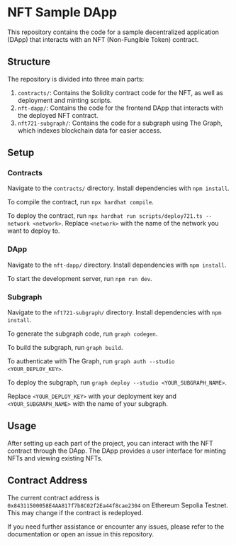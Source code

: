 # NFT Sample DApp

This repository contains the code for a sample decentralized application (DApp) that interacts with an NFT (Non-Fungible Token) contract.

## Structure

The repository is divided into three main parts:

1. `contracts/`: Contains the Solidity contract code for the NFT, as well as deployment and minting scripts.
2. `nft-dapp/`: Contains the code for the frontend DApp that interacts with the deployed NFT contract.
3. `nft721-subgraph/`: Contains the code for a subgraph using The Graph, which indexes blockchain data for easier access.

## Setup

### Contracts

Navigate to the `contracts/` directory. Install dependencies with `npm install`.

To compile the contract, run `npx hardhat compile`.

To deploy the contract, run `npx hardhat run scripts/deploy721.ts --network <network>`. Replace `<network>` with the name of the network you want to deploy to.

### DApp

Navigate to the `nft-dapp/` directory. Install dependencies with `npm install`.

To start the development server, run `npm run dev`.

### Subgraph

Navigate to the `nft721-subgraph/` directory. Install dependencies with `npm install`.

To generate the subgraph code, run `graph codegen`.

To build the subgraph, run `graph build`.

To authenticate with The Graph, run `graph auth --studio <YOUR_DEPLOY_KEY>`.

To deploy the subgraph, run `graph deploy --studio <YOUR_SUBGRAPH_NAME>`.

Replace `<YOUR_DEPLOY_KEY>` with your deployment key and `<YOUR_SUBGRAPH_NAME>` with the name of your subgraph.

## Usage

After setting up each part of the project, you can interact with the NFT contract through the DApp. The DApp provides a user interface for minting NFTs and viewing existing NFTs.

## Contract Address

The current contract address is `0x84311500058E4AA817f7b8C02f2Ea44f8cae2304` on Ethereum Sepolia Testnet. This may change if the contract is redeployed.

If you need further assistance or encounter any issues, please refer to the documentation or open an issue in this repository.
